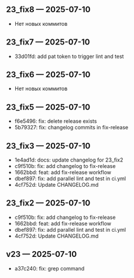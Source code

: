 ## 23_fix8 — 2025-07-10

- Нет новых коммитов

## 23_fix7 — 2025-07-10

- 33d01fd: add pat token to trigger lint and test

## 23_fix6 — 2025-07-10

- Нет новых коммитов

## 23_fix5 — 2025-07-10

- f6e5496: fix: delete release exists
- 5b79327: fix: changelog commits in fix-release

## 23_fix3 — 2025-07-10

- 1e4ad1d: docs: update changelog for 23_fix2
- c9f510b: fix: add changelog to fix-release
- 1662bbd: feat: add fix-release workflow
- dbef897: fix: add parallel lint and test in ci.yml
- 4cf752d: Update CHANGELOG.md

## 23_fix2 — 2025-07-10

- c9f510b: fix: add changelog to fix-release
- 1662bbd: feat: add fix-release workflow
- dbef897: fix: add parallel lint and test in ci.yml
- 4cf752d: Update CHANGELOG.md

## v23 — 2025-07-10

- a37c240: fix: grep command
